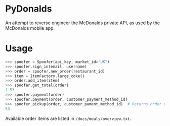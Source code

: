 # PyDonalds

An attempt to reverse engineer the McDonalds private API, as used by the McDonalds mobile app.

# Usage

```python
>>> spoofer = Spoofer(api_key, market_id="UK")
>>> spoofer.sign_in(email, username)
>>> order = spoofer.new_order(restaurant_id)
>>> item = ItemFactory.large_coke()
>>> order.add_item(item)
>>> spoofer.get_total(order)
1.53
>>> spoofer.payment(order)
>>> spoofer.payment(order, customer_payment_method_id)
>>> spoofer.pickup(order, customer_pament_method_id)  # Returns order number
53
```

Available order items are listed in `/docs/meals/overview.txt`.

